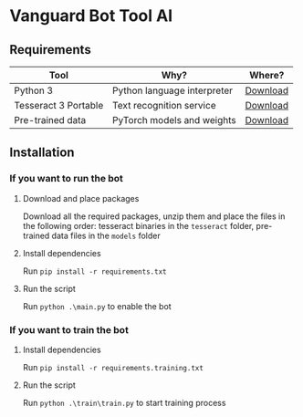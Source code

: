# Vanguard Bot Tool AI

## Requirements

| Tool | Why? | Where? |
| --- | --- | --- |
| Python 3 | Python language interpreter | [Download](https://www.python.org/downloads/) |
| Tesseract 3 Portable | Text recognition service | [Download](https://github.com/maxshymchuk/bf1-vg-bot/releases/tag/tesseract) |
| Pre-trained data | PyTorch models and weights | [Download](https://github.com/maxshymchuk/bf1-vg-bot/releases/tag/models) |

## Installation

### If you want to run the bot

1. Download and place packages

   Download all the required packages, unzip them and place the files in the following order: tesseract binaries in the `tesseract` folder, pre-trained data files in the `models` folder

3. Install dependencies

   Run `pip install -r requirements.txt`

4. Run the script

   Run `python .\main.py` to enable the bot


### If you want to train the bot

1. Install dependencies

   Run `pip install -r requirements.training.txt` 

2. Run the script
   
   Run `python .\train\train.py` to start training process


